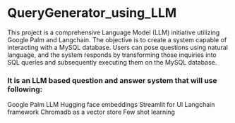 # QueryGenerator_using_LLM

This project is a comprehensive Language Model (LLM) initiative utilizing Google Palm and Langchain. The objective is to create a system capable of interacting with a MySQL database. Users can pose questions using natural language, and the system responds by transforming those inquiries into SQL queries and subsequently executing them on the MySQL database.

### It is an LLM based question and answer system that will use following:
Google Palm LLM
Hugging face embeddings
Streamlit for UI
Langchain framework
Chromadb as a vector store
Few shot learning
